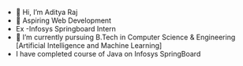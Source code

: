 - 👋 Hi, I’m Aditya Raj
- 👀 Aspiring Web Development
-  Ex -Infosys Springboard Intern
- 🌱 I’m currently pursuing B.Tech in Computer Science & Engineering [Artificial Intelligence and Machine Learning]
- I have completed course of Java on Infosys SpringBoard
